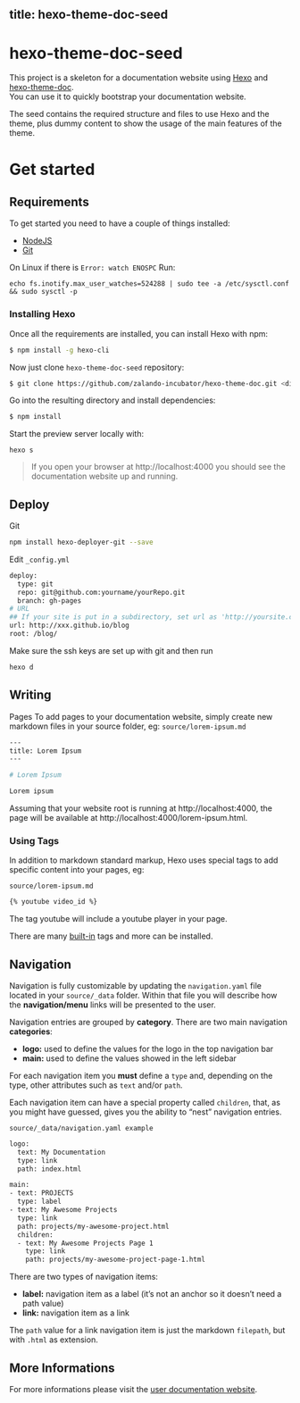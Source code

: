 title: hexo-theme-doc-seed
---

# hexo-theme-doc-seed

This project is a skeleton for a documentation website using [Hexo](https://hexo.io) and [hexo-theme-doc](https://github.com/zalando-incubator/hexo-theme-doc).   
You can use it to quickly bootstrap your documentation website.

The seed contains the required structure and files to use Hexo and the theme, plus dummy content to show the usage of the main features of the theme.

# Get started

## Requirements
To get started you need to have a couple of things installed:

* [NodeJS](https://nodejs.org/)
* [Git](https://git-scm.com/)

On Linux if there is ``Error: watch ENOSPC`` Run:

``echo fs.inotify.max_user_watches=524288 | sudo tee -a /etc/sysctl.conf && sudo sysctl -p``

### Installing Hexo
Once all the requirements are installed, you can install Hexo with npm:
```bash
$ npm install -g hexo-cli
```

Now just clone `hexo-theme-doc-seed` repository:

```bash
$ git clone https://github.com/zalando-incubator/hexo-theme-doc.git <directory>
```

Go into the resulting directory and install dependencies:

```bash
$ npm install
```

Start the preview server locally with:

```
hexo s
```

> If you open your browser at http://localhost:4000 you should see the documentation website up and running.

## Deploy

Git
```bash
npm install hexo-deployer-git --save
```
Edit ``_config.yml``

```bash
deploy:
  type: git
  repo: git@github.com:yourname/yourRepo.git
  branch: gh-pages
# URL
## If your site is put in a subdirectory, set url as 'http://yoursite.com/child' and root as '/child/'
url: http://xxx.github.io/blog
root: /blog/
```
Make sure the ssh keys are set up with git and then run
```bash
hexo d
```
## Writing

Pages
To add pages to your documentation website, simply create new markdown files in your source folder, eg:
``source/lorem-ipsum.md``
```bash
---
title: Lorem Ipsum
---

# Lorem Ipsum

Lorem ipsum
```

Assuming that your website root is running at http://localhost:4000, the page will be available at http://localhost:4000/lorem-ipsum.html.

### Using Tags
In addition to markdown standard markup, Hexo uses special tags to add specific content into your pages, eg:

``source/lorem-ipsum.md``
```bash
{% youtube video_id %}
```
The tag youtube will include a youtube player in your page.

There are many [built-in](https://hexo.io/docs/tag-plugins.html) tags and more can be installed.

## Navigation
Navigation is fully customizable by updating the ``navigation.yaml`` file located in your ``source/_data`` folder.
Within that file you will describe how the **navigation/menu** links will be presented to the user.

Navigation entries are grouped by **category**.
There are two main navigation **categories**:

* **logo:** used to define the values for the logo in the top navigation bar
* **main:** used to define the values showed in the left sidebar

For each navigation item you **must** define a ``type`` and, depending on the type, other attributes such as ``text`` and/or ``path``.

Each navigation item can have a special property called ``children``, that, as you might have guessed, gives you the ability to “nest” navigation entries.

``source/_data/navigation.yaml example``
```bash
logo:
  text: My Documentation
  type: link
  path: index.html

main:
- text: PROJECTS
  type: label
- text: My Awesome Projects
  type: link
  path: projects/my-awesome-project.html
  children:
  - text: My Awesome Projects Page 1
    type: link
    path: projects/my-awesome-project-page-1.html
```
There are two types of navigation items:

* **label:** navigation item as a label (it’s not an anchor so it doesn’t need a path value)
* **link:** navigation item as a link

The ``path`` value for a link navigation item is just the markdown ``filepath``, but with ``.html`` as extension.

## More Informations

For more informations please visit the [user documentation website](https://zalando-incubator.github.io/hexo-theme-doc/).
